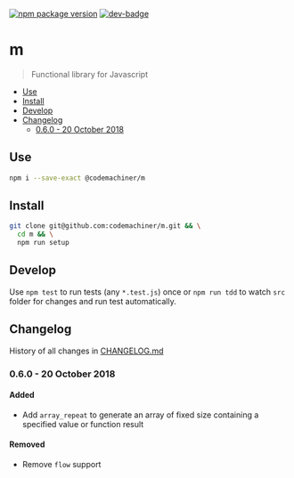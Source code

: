 [![npm package version](https://badge.fury.io/js/%40codemachiner%2Fm.svg)](https://badge.fury.io/js/%40codemachiner%2Fm)
[![dev-badge](https://david-dm.org/codemachiner/m/dev-status.svg)](https://david-dm.org/codemachiner/m?type=dev)

# m

> Functional library for Javascript

<!-- TOC depthFrom:2 depthTo:3 withLinks:1 updateOnSave:1 orderedList:0 -->

- [Use](#use)
- [Install](#install)
- [Develop](#develop)
- [Changelog](#changelog)
	- [0.6.0 - 20 October 2018](#060-20-october-2018)

<!-- /TOC -->

## Use

```bash
npm i --save-exact @codemachiner/m
```

## Install

```bash
git clone git@github.com:codemachiner/m.git && \
  cd m && \
  npm run setup
```

## Develop

Use `npm test` to run tests (any `*.test.js`) once or `npm run tdd` to watch `src` folder for changes and run test automatically.

## Changelog

History of all changes in [CHANGELOG.md](CHANGELOG.md)

### 0.6.0 - 20 October 2018

#### Added

- Add `array_repeat` to generate an array of fixed size containing a specified value or function result

#### Removed

- Remove `flow` support
